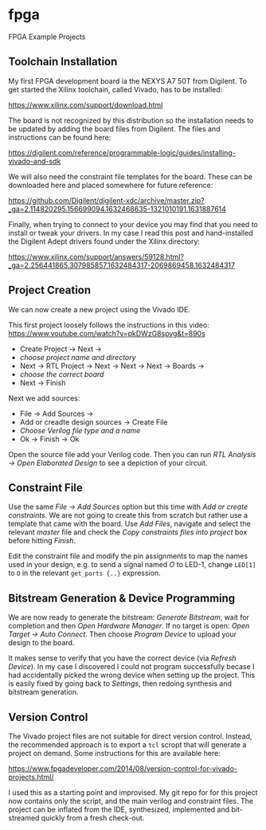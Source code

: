 # fpga
FPGA Example Projects

## Toolchain Installation

My first FPGA development board ia the NEXYS A7 50T from Digilent. To get started the Xilinx toolchain, called Vivado, has to be installed:  

https://www.xilinx.com/support/download.html

The board is not recognized by this distribution so the installation needs to be updated by adding the board files from Digilent. The files and instructions can be found here:

https://digilent.com/reference/programmable-logic/guides/installing-vivado-and-sdk

We will also need the constraint file templates for the board. These can be downloaded here and placed somewhere for future reference:

https://github.com/Digilent/digilent-xdc/archive/master.zip?_ga=2.114820295.156699094.1632468635-1321010191.1631887614

Finally, when trying to connect to your device you may find that you need to install or tweak your drivers. In my case I read this post and hand-installed the Digilent Adept drivers found under the Xilinx directory:

https://www.xilinx.com/support/answers/59128.html?_ga=2.256441865.307985857.1632484317-2069869458.1632484317

## Project Creation

We can now create a new project using the Vivado IDE.

This first project loosely follows the instructions in this video: https://www.youtube.com/watch?v=pkDWzG8spvg&t=890s

* Create Project -> Next ->
* _choose project name and directory_
* Next -> RTL Project -> Next -> Next -> Next -> Boards ->
* _choose the correct board_
* Next -> Finish

Next we add sources:

* File -> Add Sources ->
* Add or creadte design sources -> Create File
* _Choose Verilog file type and a name_
* Ok -> Finish -> Ok

Open the source file add your Verilog code. Then you can run *RTL Analysis -> Open Elaborated Design* to see a depiction of your circuit.

## Constraint File

Use the same *File -> Add Sources* option but this time with *Add or create constraints*. We are not going to create this from scratch but rather use a template that came with the board. Use *Add Files*, navigate and select the relevant *master* file and check the *Copy constraints files into project* box before hitting *Finish*.

Edit the constraint file and modify the pin assignments to map the names used in your design, e.g. to send a signal named *O* to LED-1, change `LED[1]` to `O` in the relevant `get_ports {..}` expression.

## Bitstream Generation & Device Programming

We are now ready to generate the bitstream: *Generate Bitstream*, wait for completion and then *Open Hardware Manager*. If no target is open: *Open Target -> Auto Connect*. Then choose *Program Device* to upload your design to the board.

It makes sense to verify that you have the correct device (via *Refresh Device*). In my case I discovered I could not program successfully becase I had accidentally picked the wrong device when setting up the project. This is easily fixed by going back to *Settings*, then redoing synthesis and bitstream generation.

## Version Control

The Vivado project files are not suitable for direct version control. Instead, the recommended approach is to export a `tcl` scropt that will generate a project on demand. Some instructions for this are available here:

https://www.fpgadeveloper.com/2014/08/version-control-for-vivado-projects.html/

I used this as a starting point and improvised. My git repo for for this project now contains only the script, and the main verilog and constraint files. The project can be inflated from the IDE, synthesized, implemented and bit-streamed quickly from a fresh check-out.

